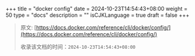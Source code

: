 +++
title = "docker config"
date = 2024-10-23T14:54:43+08:00
weight = 50
type = "docs"
description = ""
isCJKLanguage = true
draft = false
+++

> 原文: [https://docs.docker.com/reference/cli/docker/config/](https://docs.docker.com/reference/cli/docker/config/)
>
> 收录该文档的时间：`2024-10-23T14:54:43+08:00`
